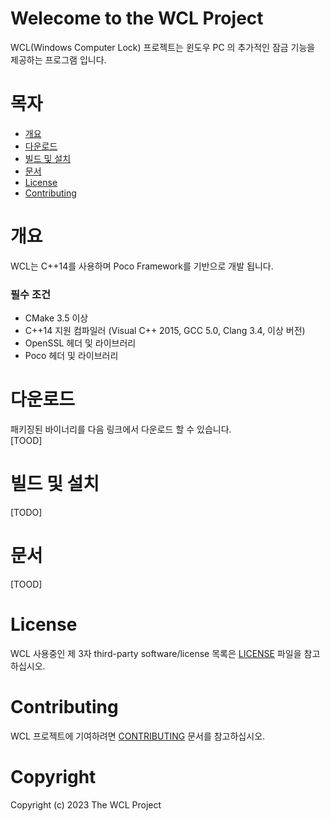 # Welecome to the WCL Project
WCL(Windows Computer Lock) 프로젝트는 윈도우 PC 의 추가적인 잠금 기능을 제공하는 프로그램 입니다.

# 목자
- [개요](#개요)
- [다운로드](#다운로드)
- [빌드 및 설치](#빌드-및-설치)
- [문서](#문서)
- [License](#License)
- [Contributing](#Contributing)

# 개요
WCL는 C++14를 사용하며 Poco Framework를 기반으로 개발 됩니다.

### 필수 조건
 - CMake 3.5 이상
 - C++14 지원 컴파일러 (Visual C++ 2015, GCC 5.0, Clang 3.4, 이상 버전)
 - OpenSSL 헤더 및 라이브러리
 - Poco 헤더 및 라이브러리

 # 다운로드
 패키징된 바이너리를 다음 링크에서 다운로드 할 수 있습니다.  
 [TOOD]

 # 빌드 및 설치
[TODO]

 # 문서
 [TOOD]

 # License
 WCL 사용중인 제 3자 third-party software/license 목록은 [LICENSE](LICENSE) 파일을 참고 하십시오.

# Contributing
WCL 프로젝트에 기여하려면 [CONTRIBUTING](CONTRIBUTING.md) 문서를 참고하십시오.

# Copyright
Copyright (c) 2023 The WCL Project